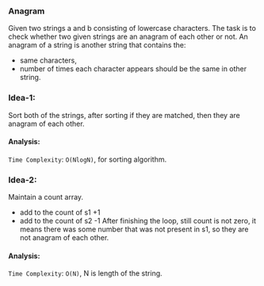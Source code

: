 ### Anagram

Given two strings a and b consisting of lowercase characters. The task is to check whether two given strings are an anagram of each other or not.
An anagram of a string is another string that contains the:

- same characters,
- number of times each character appears should be the same in other string.

### Idea-1:

Sort both of the strings, after sorting if they are matched, then they are anagram of each other.

#### Analysis:

`Time Complexity`: `O(NlogN)`, for sorting algorithm.

### Idea-2:

Maintain a count array.

- add to the count of s1 +1
- add to the count of s2 -1
  After finishing the loop, still count is not zero, it means there was some number that was not present in s1, so they are not anagram of each other.

#### Analysis:

`Time Complexity`: `O(N)`, N is length of the string.
